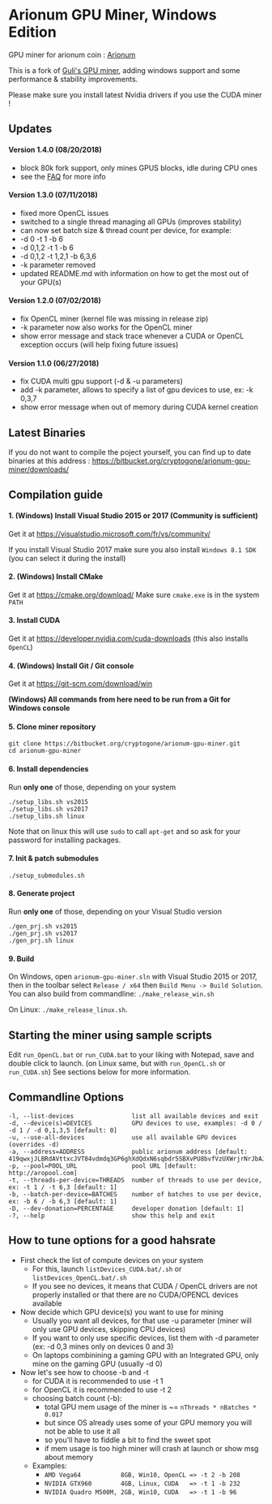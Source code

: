 
# Arionum GPU Miner, Windows Edition #
GPU miner for arionum coin : [Arionum](https://www.arionum.com/)

This is a fork of [Guli's GPU miner](https://bitbucket.org/guli13/arionum-gpu-miner/src), 
adding windows support and some performance & stability improvements.

Please make sure you install latest Nvidia drivers if you use the CUDA miner !

## Updates

#### Version 1.4.0 (08/20/2018)
* block 80k fork support, only mines GPUS blocks, idle during CPU ones
* see the [FAQ](https://bitbucket.org/cryptogone/rionum-gpu-miner/faq.md) for more info

#### Version 1.3.0 (07/11/2018)
* fixed more OpenCL issues
* switched to a single thread managing all GPUs (improves stability)
* can now set batch size & thread count per device, for example:
*  -d 0 -t 1 -b 6
*  -d 0,1,2 -t 1 -b 6
*  -d 0,1,2 -t 1,2,1 -b 6,3,6
* -k parameter removed
* updated README.md with information on how to get the most out of your GPU(s)

#### Version 1.2.0 (07/02/2018)
* fix OpenCL miner (kernel file was missing in release zip)
* -k parameter now also works for the OpenCL miner
* show error message and stack trace whenever a CUDA or OpenCL exception occurs (will help fixing future issues)

#### Version 1.1.0 (06/27/2018)
* fix CUDA multi gpu support (-d & -u parameters)
* add -k parameter, allows to specify a list of gpu devices to use, ex: -k 0,3,7
* show error message when out of memory during CUDA kernel creation

## Latest Binaries
If you do not want to compile the poject yourself, you can find up to date binaries at this address :
https://bitbucket.org/cryptogone/arionum-gpu-miner/downloads/

## Compilation guide
#### 1. (Windows) Install Visual Studio 2015 or 2017 (Community is sufficient)
Get it at https://visualstudio.microsoft.com/fr/vs/community/

If you install Visual Studio 2017 make sure you also install ```Windows 8.1 SDK``` (you can select it during the install)

#### 2. (Windows) Install CMake
Get it at https://cmake.org/download/
Make sure ```cmake.exe``` is in the system ```PATH```

#### 3. Install CUDA
Get it at https://developer.nvidia.com/cuda-downloads (this also installs ``OpenCL``)

#### 4. (Windows) Install Git / Git console
Get it at https://git-scm.com/download/win

**(Windows) All commands from here need to be run from a Git for Windows console**

#### 5. Clone miner repository
    git clone https://bitbucket.org/cryptogone/arionum-gpu-miner.git
    cd arionum-gpu-miner
    
#### 6. Install dependencies 
Run **only one** of those, depending on your system

    ./setup_libs.sh vs2015
    ./setup_libs.sh vs2017
    ./setup_libs.sh linux

Note that on linux this will use ``sudo`` to call ``apt-get`` and so ask for your password for installing packages.

#### 7. Init & patch submodules
    ./setup_submodules.sh
    
#### 8. Generate project
Run **only one** of those, depending on your Visual Studio version

    ./gen_prj.sh vs2015
    ./gen_prj.sh vs2017
    ./gen_prj.sh linux
    
#### 9. Build
On Windows, open ```arionum-gpu-miner.sln``` with Visual Studio 2015 or 2017, then in the toolbar select ```Release / x64``` then ```Build Menu -> Build Solution```.
You can also build from commandline: ``./make_release_win.sh``

On Linux: ``./make_release_linux.sh``.

## Starting the miner using sample scripts

Edit ``run_OpenCL.bat`` or ``run_CUDA.bat`` to your liking with Notepad, save and double click to launch.
(on Linux same, but with ``run_OpenCL.sh`` or ``run_CUDA.sh``)
See sections below for more information.

## Commandline Options

    -l, --list-devices                list all available devices and exit
    -d, --device(s)=DEVICES           GPU devices to use, examples: -d 0 / -d 1 / -d 0,1,3,5 [default: 0]
    -u, --use-all-devices             use all available GPU devices (overrides -d)
    -a, --address=ADDRESS             public arionum address [default: 419qwxjJLBRdAVttxcJVT84vdmdq3GP6ghXdQdxN6sqbdr5SBXvPU8bvfVzUXWrjrNrJbAJCvW9JYDWvxenus1pK]
    -p, --pool=POOL_URL               pool URL [default: http://aropool.com]
    -t, --threads-per-device=THREADS  number of threads to use per device, ex: -t 1 / -t 6,3 [default: 1]
    -b, --batch-per-device=BATCHES    number of batches to use per device, ex: -b 6 / -b 6,3 [default: 1]
    -D, --dev-donation=PERCENTAGE     developer donation [default: 1]
    -?, --help                        show this help and exit

## How to tune options for a good hahsrate

* First check the list of compute devices on your system
  * For this, launch ``listDevices_CUDA.bat/.sh`` or ``listDevices_OpenCL.bat/.sh``
  * If you see no devices, it means that CUDA / OpenCL drivers are not properly installed or that there are no CUDA/OPENCL devices available
* Now decide which GPU device(s) you want to use for mining
  * Usually you want all devices, for that use -u parameter (miner will only use GPU devices, skipping CPU devices)
  * If you want to only use specific devices, list them with -d parameter (ex: -d 0,3 mines only on devices 0 and 3)
  * On laptops combinining a gaming GPU with an Integrated GPU, only mine on the gaming GPU (usually -d 0)
* Now let's see how to choose -b and -t
  * for CUDA it is recommended to use -t 1
  * for OpenCL it is recommended to use -t 2
  * choosing batch count (-b):
    * total GPU mem usage of the miner is ~= ``nThreads * nBatches * 0.017``
	* but since OS already uses some of your GPU memory you will not be able to use it all
	* so you'll have to fiddle a bit to find the sweet spot 
	* if mem usage is too high miner will crash at launch or show msg about memory
  * Examples:
	* ``AMD Vega64           8GB, Win10, OpenCL => -t 2 -b 208``
    * ``NVIDIA GTX960        4GB, Linux, CUDA   => -t 1 -b 232``
	* ``NVIDIA Quadro M500M, 2GB, Win10, CUDA   => -t 1 -b 96``

